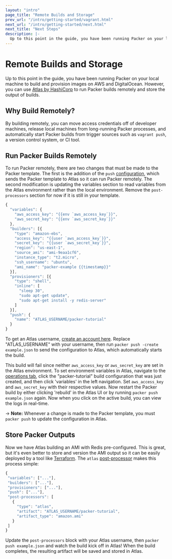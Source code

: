 ```yaml
---
layout: "intro"
page_title: "Remote Builds and Storage"
prev_url: "/intro/getting-started/vagrant.html"
next_url: "/intro/getting-started/next.html"
next_title: "Next Steps"
description: |-
  Up to this point in the guide, you have been running Packer on your local machine to build and provision images on AWS and DigitalOcean. However, you can use Atlas by HashiCorp to both run Packer builds remotely and store the output of builds.
---
```


# Remote Builds and Storage
Up to this point in the guide, you have been running Packer on your local machine to build and provision images on AWS and DigitalOcean. However, you can use [Atlas by HashiCorp](https://atlas.hashicorp.com) to run Packer builds remotely and store the output of builds.

## Why Build Remotely?
By building remotely, you can move access credentials off of developer machines, release local machines from long-running Packer processes, and automatically start Packer builds from trigger sources such as `vagrant push`, a version control system, or CI tool.

## Run Packer Builds Remotely
To run Packer remotely, there are two changes that must be made to the Packer template. The first is the addition of the `push` [configuration](https://www.packer.io/docs/templates/push.html), which sends the Packer template to Atlas so it can run Packer remotely. The second modification is updating the variables section to read variables from the Atlas environment rather than the local environment. Remove the `post-processors` section for now if it is still in your template.

```javascript
{
  "variables": {
    "aws_access_key": "{{env `aws_access_key`}}",
    "aws_secret_key": "{{env `aws_secret_key`}}"
  },
  "builders": [{
    "type": "amazon-ebs",
    "access_key": "{{user `aws_access_key`}}",
    "secret_key": "{{user `aws_secret_key`}}",
    "region": "us-east-1",
    "source_ami": "ami-9eaa1cf6",
    "instance_type": "t2.micro",
    "ssh_username": "ubuntu",
    "ami_name": "packer-example {{timestamp}}"
  }],
  "provisioners": [{
    "type": "shell",
    "inline": [
      "sleep 30",
      "sudo apt-get update",
      "sudo apt-get install -y redis-server"
    ]
  }],
  "push": {
    "name": "ATLAS_USERNAME/packer-tutorial"
  }
}
``` 

To get an Atlas username, [create an account here](https://atlas.hashicorp.com/account/new?utm_source=oss&utm_medium=getting-started&utm_campaign=packer). Replace "ATLAS_USERNAME" with your username, then run `packer push -create example.json` to send the configuration to Atlas, which automatically starts the build. 

This build will fail since neither `aws_access_key` or `aws_secret_key` are set in the Atlas environment. To set environment variables in Atlas, navigate to the [operations tab](https://atlas.hashicorp.com/operations), click the "packer-tutorial" build configuration that was just created, and then click 'variables' in the left navigation. Set `aws_access_key` and `aws_secret_key` with their respective values. Now restart the Packer build by either clicking 'rebuild' in the Atlas UI or by running `packer push example.json` again. Now when you click on the active build, you can view the logs in real-time. 

-> **Note:** Whenever a change is made to the Packer template, you must `packer push` to update the configuration in Atlas.	

## Store Packer Outputs
Now we have Atlas building an AMI with Redis pre-configured. This is great, but it's even better to store and version the AMI output so it can be easily deployed by a tool like [Terraform](https://terraform.io). The `atlas` [post-processor](/docs/post-processors/atlas.html) makes this process simple:

 ```javascript
{
  "variables": ["..."],
  "builders": ["..."],
  "provisioners": ["..."],
  "push": ["..."],
  "post-processors": [
    {
      "type": "atlas",
      "artifact": "ATLAS_USERNAME/packer-tutorial",
      "artifact_type": "amazon.ami"
    }
  ]
}
```

Update the `post-processors` block with your Atlas username, then `packer push example.json` and watch the build kick off in Atlas! When the build completes, the resulting artifact will be saved and stored in Atlas.
